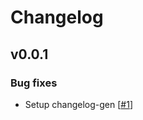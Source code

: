 # Changelog

## v0.0.1

### Bug fixes

- Setup changelog-gen [[#1](https://github.com/LachlanMarnham/begin/issues/1)]
